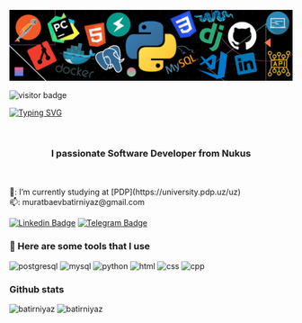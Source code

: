 
![](https://github.com/batirniyaz/batirniyaz/blob/main/hero-banner.png)

![visitor badge](https://visitor-badge.laobi.icu/badge?page_id=batirniyaz.batirniyaz&left_color=red&right_color=green&left_text=Hello%20Visitors)

[![Typing SVG](https://readme-typing-svg.demolab.com?font=Fira+Code&weight=1300&size=30&pause=1000&center=true&vCenter=true&random=false&width=435&lines=Hi+There+%F0%9F%91%8B!+;I+am+Batirniyaz+(batya)+Muratbaev)](https://git.io/typing-svg)

<br />

<h3 align="center">I passionate Software Developer from Nukus</h3>

<br  />

  
<br  />
 🏢: I’m currently studying at [PDP](https://university.pdp.uz/uz)
<br  />
 📫: muratbaevbatirniyaz@gmail.com
<br  />

[![Linkedin Badge](https://img.shields.io/badge/-Linkedin-blue?style=plastic&logo=Linkedin&logoColor=white&link=www.linkedin.com/in/dilmurod-yangiboev)](https://www.linkedin.com/in/batirniyaz/)
[![Telegram Badge](https://img.shields.io/badge/-Telegram-blue?style=plastic&logo=telegram&logoColor=white&link=https://t.me/icon_me)](https://t.me/BatirniyazMuratbaev)


<h3>🚀 Here are some tools that I use</h3>

<p  align="left">


<img  src="https://cdn.svgporn.com/logos/postgresql.svg"  alt="postgresql"  width="25"  height="25"  />

<img  src="https://cdn.svgporn.com/logos/mysql.svg"  alt="mysql"  width="25"  height="25"  />

<img  src="https://cdn.svgporn.com/logos/python.svg"  alt="python"  width="25"  height="25"  />

<img  src="https://cdn.svgporn.com/logos/html-5.svg"  alt="html"  width="25"  height="25"  />

<img  src="https://cdn.svgporn.com/logos/css-3.svg"  alt="css"  width="25"  height="25"  />

<img  src="https://cdn.svgporn.com/logos/c-plusplus.svg"  alt="cpp"  width="25"  height="25"  />

</p>

  

### Github stats

<img  src="https://github-readme-stats.vercel.app/api?username=batirniyaz&show_icons=true&theme=tokyonight&icon_color=6392DF&hide=prs"  alt="batirniyaz">
<img  src="https://github-readme-stats.vercel.app/api/top-langs/?username=batirniyaz&show_icons=true&theme=tokyonight&layout=compact"  alt="batirniyaz">
